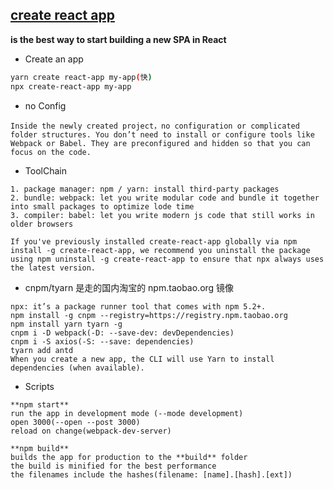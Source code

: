 ## [create react app](https://create-react-app.dev/docs/getting-started)

**is the best way to start building a new SPA in React**

- Create an app

```bash
yarn create react-app my-app(快)
npx create-react-app my-app
```

- no Config

```
Inside the newly created project，no configuration or complicated folder structures. You don’t need to install or configure tools like Webpack or Babel. They are preconfigured and hidden so that you can focus on the code.
```

- ToolChain

```
1. package manager: npm / yarn: install third-party packages
2. bundle: webpack: let you write modular code and bundle it together into small packages to optimize lode time
3. compiler: babel: let you write modern js code that still works in older browsers
```

```
If you've previously installed create-react-app globally via npm install -g create-react-app, we recommend you uninstall the package using npm uninstall -g create-react-app to ensure that npx always uses the latest version.
```

- cnpm/tyarn 是走的国内淘宝的 npm.taobao.org 镜像

```
npx: it’s a package runner tool that comes with npm 5.2+.
npm install -g cnpm --registry=https://registry.npm.taobao.org
npm install yarn tyarn -g
cnpm i -D webpack(-D: --save-dev: devDependencies)
cnpm i -S axios(-S: --save: dependencies)
tyarn add antd
When you create a new app, the CLI will use Yarn to install dependencies (when available).
```

- Scripts

```
**npm start**
run the app in development mode (--mode development)
open 3000(--open --post 3000)
reload on change(webpack-dev-server)

**npm build**
builds the app for production to the **build** folder
the build is minified for the best performance
the filenames include the hashes(filename: [name].[hash].[ext])
```
